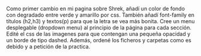 Como primer cambio en mi pagina sobre Shrek, añadí un color de fondo con degradado entre verde y amarillo por css.
También añadí font-family en títulos (h2,h3) y textos(p) para que la letra se vea más bonita.
Cree un menu desplegable (dropdown menu) al principio de la página para cada sección.
Edité el css de las imagenes para que contengan una pequeña opacidad y un borde de tipo dashed.
Además, ordené los ficheros y carpetas como es debido y a petición de la practica.